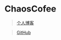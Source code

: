 # ChaosCofee
> [个人博客](https//chaosCoffee.github.io)  

> [GitHub](https://github.com/ChaosCoffee/ChaosCoffee.github.io)